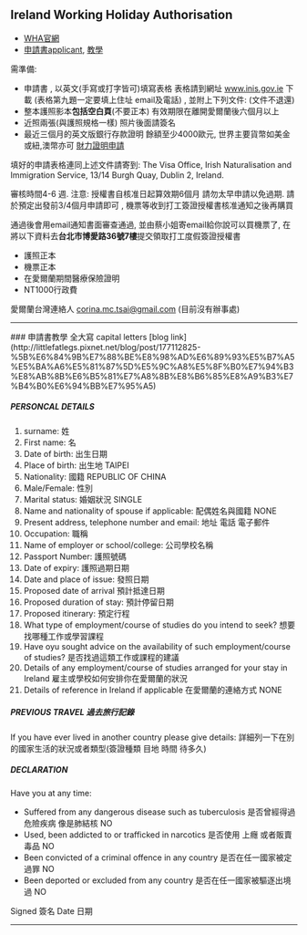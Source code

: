 ## Ireland Working Holiday Authorisation
- [WHA官網](http://www.inis.gov.ie/en/INIS/Pages/Working%20Holidays%20in%20Ireland)
- [申請書applicant](http://www.inis.gov.ie/en/INIS/WHP%20Taiwan%20-%20Application%20Form%20180213.pdf/Files/WHP%20Taiwan%20-%20Application%20Form%20180213.pdf), [教學](#申請書教學)

需準備:
- 申請書 , 以英文(手寫或打字皆可)填寫表格  表格請到網址  www.inis.gov.ie 下載 
(表格第九題一定要填上住址 email及電話) , 並附上下列文件:  (文件不退還)
- 整本護照影本**包括空白頁**(不要正本) 有效期限在離開愛爾蘭後六個月以上
- 近照兩張(與護照規格一樣) 照片後面請簽名
- 最近三個月的英文版銀行存款證明 餘額至少4000歐元, 世界主要貨幣如美金或紐,澳幣亦可 [財力證明申請](README.md#財力證明)
 

填好的申請表格連同上述文件請寄到:
The Visa Office,
Irish Naturalisation and Immigration Service,
13/14 Burgh Quay,
Dublin 2,
Ireland.
 
審核時間4-6 週. 注意:  授權書自核准日起算效期6個月 請勿太早申請以免過期. 請於預定出發前3/4個月申請即可 , 機票等收到打工簽證授權書核准通知之後再購買

通過後會用email通知書面審查通過, 並由蔡小姐寄email給你說可以買機票了, 在將以下資料去**台北市博愛路36號7樓**提交領取打工度假簽證授權書
- 護照正本
- 機票正本
- 在愛爾蘭期間醫療保險證明
- NT1000行政費

愛爾蘭台灣連絡人 corina.mc.tsai@gmail.com (目前沒有辦事處)

<hr>
### 申請書教學
全大寫 capital letters  
[blog link](http://littlefatlegs.pixnet.net/blog/post/177112825-%5B%E6%84%9B%E7%88%BE%E8%98%AD%E6%89%93%E5%B7%A5%E5%BA%A6%E5%81%87%5D%E5%9C%A8%E5%8F%B0%E7%94%B3%E8%AB%8B%E6%B5%81%E7%A8%8B%E8%B6%85%E8%A9%B3%E7%B4%B0%E6%94%BB%E7%95%A5)

##### PERSONCAL DETAILS
1. surname: 姓
2. First name: 名
3. Date of birth: 出生日期 
4. Place of birth: 出生地 TAIPEI
5. Nationality: 國籍 REPUBLIC OF CHINA
6. Male/Female: 性別
7. Marital status: 婚姻狀況 SINGLE
8. Name and nationality of spouse if applicable: 配偶姓名與國籍 NONE
9. Present address, telephone number and email: 地址 電話 電子郵件
10. Occupation: 職稱
11. Name of employer or school/college: 公司學校名稱
12. Passport Number: 護照號碼
13. Date of expiry: 護照過期日期
14. Date and place of issue: 發照日期
15. Proposed date of arrival 預計抵達日期
16. Proposed duration of stay: 預計停留日期
17. Proposed itinerary: 預定行程
18. What type of employment/course of studies do you intend to seek? 想要找哪種工作或學習課程
19. Have oyu sought advice on the availability of such employment/course of studies? 是否找過這類工作或課程的建議
20. Details of any employment/course of studies arranged for your stay in Ireland 雇主或學校如何安排你在愛爾蘭的狀況
21. Details of reference in Ireland if applicable 在愛爾蘭的連絡方式 NONE


##### PREVIOUS TRAVEL 過去旅行記錄
If you have ever lived in another country please give details:
詳細列一下在別的國家生活的狀況或者類型(簽證種類 目地 時間 待多久)


##### DECLARATION
Have you at any time:
- Suffered from any dangerous disease such as tuberculosis 是否曾經得過危險疾病 像是肺結核 NO
- Used, been addicted to or trafficked in narcotics 是否使用 上癮 或者販賣毒品 NO
- Been convicted of a criminal offence in any country  是否在任一國家被定過罪 NO
- Been deported or excluded from any country 是否在任一國家被驅逐出境過 NO

Signed 簽名 Date 日期
<hr>
